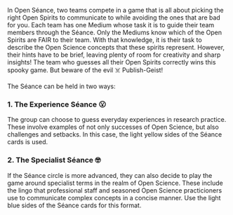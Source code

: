 In Open Séance, two teams compete in a game that is all about picking the right Open Spirits to communicate to while avoiding the ones that are bad for you. Each team has one Medium whose task it is to guide their team members through the Séance. Only the Mediums know which of the Open Spirits are FAIR to their team. With that knowledge, it is their task to describe the Open Science concepts that these spirits represent. However, their hints have to be brief, leaving plenty of room for creativity and sharp insights! The team who guesses all their Open Spirits correctly wins this spooky game. But beware of the evil ☠️ Publish-Geist!

The Séance can be held in two ways: 

### 1. The Experience Séance 😮

The group can choose to guess everyday experiences in research practice. These involve examples of not only successes of Open Science, but also challenges and setbacks. In this case, the light yellow sides of the Séance cards is used.  

### 2. The Specialist Séance 🤓

If the Séance circle is more advanced, they can also decide to play the game around specialist terms in the realm of Open Science. These include the lingo that professional staff and seasoned Open Science practicioners use to communicate complex concepts in a concise manner. Use the light blue sides of the Séance cards for this format.